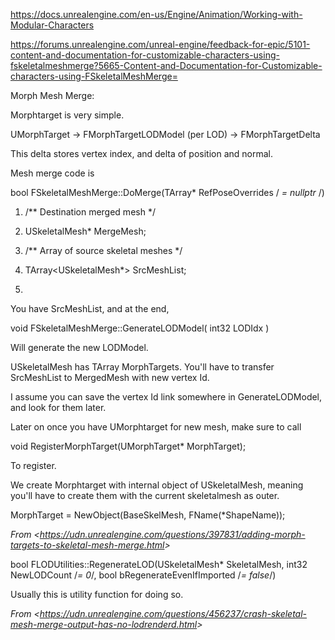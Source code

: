 <https://docs.unrealengine.com/en-us/Engine/Animation/Working-with-Modular-Characters>

<https://forums.unrealengine.com/unreal-engine/feedback-for-epic/5101-content-and-documentation-for-customizable-characters-using-fskeletalmeshmerge?5665-Content-and-Documentation-for-Customizable-characters-using-FSkeletalMeshMerge=>

Morph Mesh Merge:

Morphtarget is very simple.

UMorphTarget -&gt; FMorphTargetLODModel (per LOD) -&gt; FMorphTargetDelta

This delta stores vertex index, and delta of position and normal.

Mesh merge code is

bool FSkeletalMeshMerge::DoMerge(TArray\* RefPoseOverrides / _= nullptr_ /)

1.  /\*\* Destination merged mesh \*/

2.  USkeletalMesh\* MergeMesh;

3.  /\*\* Array of source skeletal meshes \*/

4.  TArray&lt;USkeletalMesh\*&gt; SrcMeshList;

5.

You have SrcMeshList, and at the end,

void FSkeletalMeshMerge::GenerateLODModel( int32 LODIdx )

Will generate the new LODModel.

USkeletalMesh has TArray MorphTargets. You'll have to transfer SrcMeshList to MergedMesh with new vertex Id.

I assume you can save the vertex Id link somewhere in GenerateLODModel, and look for them later.

Later on once you have UMorphtarget for new mesh, make sure to call

void RegisterMorphTarget(UMorphTarget\* MorphTarget);

To register.

We create Morphtarget with internal object of USkeletalMesh, meaning you'll have to create them with the current skeletalmesh as outer.

MorphTarget = NewObject(BaseSkelMesh, FName(\*ShapeName));

_From &lt;<https://udn.unrealengine.com/questions/397831/adding-morph-targets-to-skeletal-mesh-merge.html>&gt;_

bool FLODUtilities::RegenerateLOD(USkeletalMesh\* SkeletalMesh, int32 NewLODCount /_= 0_/, bool bRegenerateEvenIfImported /_= false_/)

Usually this is utility function for doing so.

_From &lt;<https://udn.unrealengine.com/questions/456237/crash-skeletal-mesh-merge-output-has-no-lodrenderd.html>&gt;_
